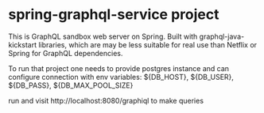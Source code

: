 # spring-graphql-service project
This is GraphQL sandbox web server on Spring. Built with graphql-java-kickstart libraries, which are may be less suitable for real use than Netflix or Spring for GraphQL dependencies.

To run that project one needs to provide postgres instance and can configure connection with env variables:
${DB_HOST}, ${DB_USER}, ${DB_PASS}, ${DB_MAX_POOL_SIZE}

run and visit http://localhost:8080/graphiql to make queries
